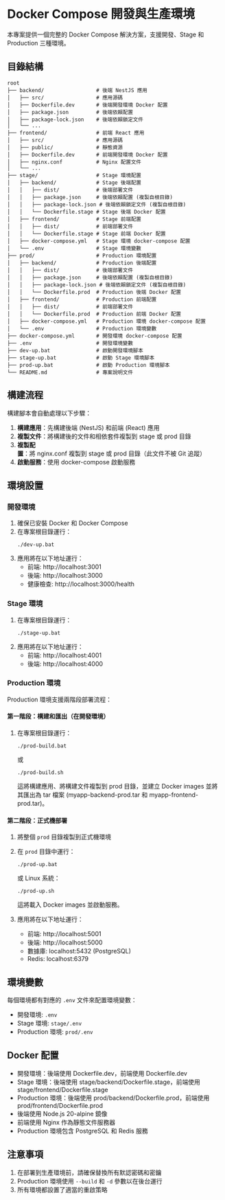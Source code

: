 # Docker Compose 開發與生產環境

本專案提供一個完整的 Docker Compose 解決方案，支援開發、Stage 和 Production 三種環境。

## 目錄結構

```
root
├── backend/                 # 後端 NestJS 應用
│   ├── src/                 # 應用源碼
│   ├── Dockerfile.dev       # 後端開發環境 Docker 配置
│   ├── package.json         # 後端依賴配置
│   ├── package-lock.json    # 後端依賴鎖定文件
│   └── ...
├── frontend/                # 前端 React 應用
│   ├── src/                 # 應用源碼
│   ├── public/              # 靜態資源
│   ├── Dockerfile.dev       # 前端開發環境 Docker 配置
│   ├── nginx.conf           # Nginx 配置文件
│   └── ...
├── stage/                   # Stage 環境配置
│   ├── backend/             # Stage 後端配置
│   │   ├── dist/            # 後端部署文件
│   │   ├── package.json     # 後端依賴配置 (複製自根目錄)
│   │   ├── package-lock.json # 後端依賴鎖定文件 (複製自根目錄)
│   │   └── Dockerfile.stage # Stage 後端 Docker 配置
│   ├── frontend/            # Stage 前端配置
│   │   ├── dist/            # 前端部署文件
│   │   └── Dockerfile.stage # Stage 前端 Docker 配置
│   ├── docker-compose.yml   # Stage 環境 docker-compose 配置
│   └── .env                 # Stage 環境變數
├── prod/                    # Production 環境配置
│   ├── backend/             # Production 後端配置
│   │   ├── dist/            # 後端部署文件
│   │   ├── package.json     # 後端依賴配置 (複製自根目錄)
│   │   ├── package-lock.json # 後端依賴鎖定文件 (複製自根目錄)
│   │   └── Dockerfile.prod  # Production 後端 Docker 配置
│   ├── frontend/            # Production 前端配置
│   │   ├── dist/            # 前端部署文件
│   │   └── Dockerfile.prod  # Production 前端 Docker 配置
│   ├── docker-compose.yml   # Production 環境 docker-compose 配置
│   └── .env                 # Production 環境變數
├── docker-compose.yml       # 開發環境 docker-compose 配置
├── .env                     # 開發環境變數
├── dev-up.bat               # 啟動開發環境腳本
├── stage-up.bat             # 啟動 Stage 環境腳本
├── prod-up.bat              # 啟動 Production 環境腳本
└── README.md                # 專案說明文件
```

## 構建流程

構建腳本會自動處理以下步驟：

1. **構建應用**：先構建後端 (NestJS) 和前端 (React) 應用
2. **複製文件**：將構建後的文件和相依套件複製到 stage 或 prod 目錄
3. **複製配置**：將 nginx.conf 複製到 stage 或 prod 目錄（此文件不被 Git 追蹤）
4. **啟動服務**：使用 docker-compose 啟動服務

## 環境設置

### 開發環境

1. 確保已安裝 Docker 和 Docker Compose
2. 在專案根目錄運行：
   ```
   ./dev-up.bat
   ```
3. 應用將在以下地址運行：
   - 前端: http://localhost:3001
   - 後端: http://localhost:3000
   - 健康檢查: http://localhost:3000/health

### Stage 環境

1. 在專案根目錄運行：
   ```
   ./stage-up.bat
   ```
2. 應用將在以下地址運行：
   - 前端: http://localhost:4001
   - 後端: http://localhost:4000

### Production 環境

Production 環境支援兩階段部署流程：

#### 第一階段：構建和匯出（在開發環境）
1. 在專案根目錄運行：
   ```
   ./prod-build.bat
   ```
   或
   ```
   ./prod-build.sh
   ```
   這將構建應用、將構建文件複製到 prod 目錄，並建立 Docker images 並將其匯出為 tar 檔案 (myapp-backend-prod.tar 和 myapp-frontend-prod.tar)。

#### 第二階段：正式機部署
1. 將整個 `prod` 目錄複製到正式機環境
2. 在 `prod` 目錄中運行：
   ```
   ./prod-up.bat
   ```
   或 Linux 系統：
   ```
   ./prod-up.sh
   ```
   這將載入 Docker images 並啟動服務。

3. 應用將在以下地址運行：
   - 前端: http://localhost:5001
   - 後端: http://localhost:5000
   - 數據庫: localhost:5432 (PostgreSQL)
   - Redis: localhost:6379

## 環境變數

每個環境都有對應的 `.env` 文件來配置環境變數：

- 開發環境: `.env`
- Stage 環境: `stage/.env`
- Production 環境: `prod/.env`

## Docker 配置

- 開發環境：後端使用 Dockerfile.dev，前端使用 Dockerfile.dev
- Stage 環境：後端使用 stage/backend/Dockerfile.stage，前端使用 stage/frontend/Dockerfile.stage
- Production 環境：後端使用 prod/backend/Dockerfile.prod，前端使用 prod/frontend/Dockerfile.prod
- 後端使用 Node.js 20-alpine 鏡像
- 前端使用 Nginx 作為靜態文件服務器
- Production 環境包含 PostgreSQL 和 Redis 服務

## 注意事項

1. 在部署到生產環境前，請確保替換所有默認密碼和密鑰
2. Production 環境使用 `--build` 和 `-d` 參數以在後台運行
3. 所有環境都設置了適當的重啟策略